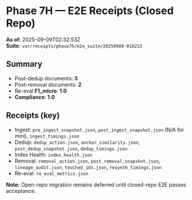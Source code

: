 # Phase 7H — E2E Receipts (Closed Repo)

**As of:** 2025-09-09T02:32:53Z  
**Suite:** `var/receipts/phase7h/e2e_suite/20250909-010213`  

## Summary
- Post-dedup documents: **3**
- Post-removal documents: **2**
- Re-eval **F1_micro**: **1.0**
- **Compliance**: **1.0**

## Receipts (key)
- Ingest: `pre_ingest_snapshot.json`, `post_ingest_snapshot.json` (N/A for mini), `ingest_timings.json`
- Dedup: `dedup_action.json`, `anchor_similarity.json`, `post_dedup_snapshot.json`, `dedup_timings.json`
- Index Health: `index_health.json`
- Removal: `removal_action.json`, `post_removal_snapshot.json`, `lineage_audit.json`, `touched_ids.json`, `resynth_timings.json`
- Re-eval: `re_eval_metrics.json`

**Note:** Open-repo migration remains deferred until closed-repo E2E passes acceptance.
